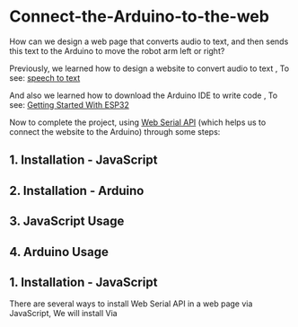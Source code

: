 # Connect-the-Arduino-to-the-web
How can we design a web page that converts audio to text, and then sends this text to the Arduino to move the robot arm left or right?

Previously, we learned how to design a website to convert audio to text , To see: [speech to text](https://github.com/alaserimaha/speech-to-text)

And also we learned how to download the Arduino IDE to write code , To see: [Getting Started With ESP32](https://github.com/alaserimaha/Getting-Started-With-ESP32)

Now to complete the project, using [Web Serial API](https://web.dev/serial/) (which helps us to connect the website to the Arduino) through some steps:

## 1. Installation - JavaScript
## 2. Installation - Arduino
## 3. JavaScript Usage
## 4. Arduino Usage

## 1. Installation - JavaScript
There are several ways to install Web Serial API in a web page via JavaScript,
We will install Via <script> tag

This is the easiest method to get you started immediately. Just include the script tag inside the <head> of your document and you're good to go:

    
       <script lang="text/javascript" src="https://unpkg.com/simple-web-serial@latest/dist/simple-serial.min.js"></script>

## 2. Installation - Arduino
    1- Open the Arduino IDE
    2- Open the Library Manager
    3- Enter "Simple Web Serial" in the search field
    4- Click on Simple Web Serial and hit the install button. 
After the download is complete, the Arduino is ready to use!

## 3. JavaScript Usage
We will add some command lines in the previous web page to open a connection between the Arduino and the web page and then we will send the events
### Connection start
To start connection, store an instance of it in a variable by calling its connect method:

    
       const connection = SimpleSerial.connect(); 
       
### Sending events
Define events you want to send to the Arduino ,any valid JSON can be sent as parameter :
    
    connection.send('event-with-string', parameter);
    
To see the code file for the entire web page after adding the modifications, you can find it from the attachments above [speech to text HTML file](https://github.com/alaserimaha/Connect-the-Arduino-to-the-web/blob/main/speech.html)

## 4. Arduino Usage
### initialize serial communication
At the top of the sketch create an instance of Simple Web Series and add connection speed used in the JavaScript library ( 57600 is the default)

    #include <SimpleWebSerial.h>
    SimpleWebSerial WebSerial;
    
    void setup() {
        Serial.begin(57600);
    }
    
### Listening to events
Defining an event listener with event name and callback function on setup function .
    
    WebSerial.on("browser-event", doSomething);
    
on doSomething function We will add the task of moving the robot arm, if the parameter is right, it will move the arm to 180 degrees, and if it is left, it will move to 0 degrees:
    
    void doSomething(JSONVar parameter) {
      if parameter.equals("right"){
          servo1.write(180);
      }else if parameter.equals("left"){
          servo1.write(0);
      }
    }
    
call the check() method at the beginning of each loop() to  make sure the library knows when there is new serial data available:
    
    
    void loop() {
        WebSerial.check();
    }
